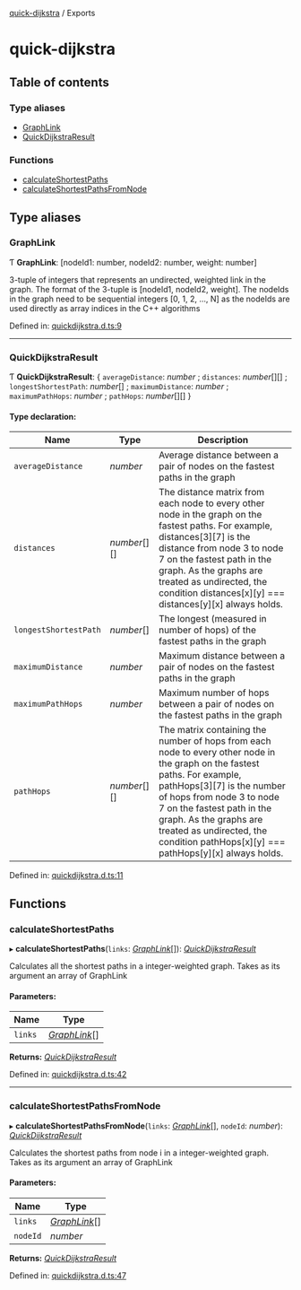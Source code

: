 [quick-dijkstra](README.md) / Exports

# quick-dijkstra

## Table of contents

### Type aliases

- [GraphLink](modules.md#graphlink)
- [QuickDijkstraResult](modules.md#quickdijkstraresult)

### Functions

- [calculateShortestPaths](modules.md#calculateshortestpaths)
- [calculateShortestPathsFromNode](modules.md#calculateshortestpathsfromnode)

## Type aliases

### GraphLink

Ƭ **GraphLink**: [nodeId1: number, nodeId2: number, weight: number]

3-tuple of integers that represents an undirected, weighted link in the graph.
 The format of the 3-tuple is [nodeId1, nodeId2, weight]. The nodeIds in the graph
 need to be sequential integers [0, 1, 2, ..., N] as the nodeIds are used directly
 as array indices in the C++ algorithms

Defined in: [quickdijkstra.d.ts:9](https://github.com/streamr-dev/quick-dijkstra/blob/d49efcf/src/js/quickdijkstra.d.ts#L9)

___

### QuickDijkstraResult

Ƭ **QuickDijkstraResult**: { `averageDistance`: *number* ; `distances`: *number*[][] ; `longestShortestPath`: *number*[] ; `maximumDistance`: *number* ; `maximumPathHops`: *number* ; `pathHops`: *number*[][]  }

#### Type declaration:

Name | Type | Description |
------ | ------ | ------ |
`averageDistance` | *number* | Average distance between a pair of nodes on the fastest paths in the graph   |
`distances` | *number*[][] | The distance matrix from each node to every other node in the graph on the fastest paths. For example, distances[3][7] is the distance from node 3 to node 7 on the fastest path in the graph. As the graphs are treated as undirected, the condition distances[x][y] === distances[y][x] always holds.   |
`longestShortestPath` | *number*[] | The longest (measured in number of hops) of the fastest paths in the graph   |
`maximumDistance` | *number* | Maximum distance between a pair of nodes on the fastest paths in the graph   |
`maximumPathHops` | *number* | Maximum number of hops between a pair of nodes on the fastest paths in the graph   |
`pathHops` | *number*[][] | The matrix containing the number of hops from each node to every other node in the graph on the fastest paths. For example, pathHops[3][7] is the number of hops from node 3 to node 7 on the fastest path in the graph. As the graphs are treated as undirected, the condition pathHops[x][y] === pathHops[y][x] always holds.   |

Defined in: [quickdijkstra.d.ts:11](https://github.com/streamr-dev/quick-dijkstra/blob/d49efcf/src/js/quickdijkstra.d.ts#L11)

## Functions

### calculateShortestPaths

▸ **calculateShortestPaths**(`links`: [*GraphLink*](modules.md#graphlink)[]): [*QuickDijkstraResult*](modules.md#quickdijkstraresult)

Calculates all the shortest paths in a integer-weighted graph.
Takes as its argument an array of GraphLink

#### Parameters:

Name | Type |
------ | ------ |
`links` | [*GraphLink*](modules.md#graphlink)[] |

**Returns:** [*QuickDijkstraResult*](modules.md#quickdijkstraresult)

Defined in: [quickdijkstra.d.ts:42](https://github.com/streamr-dev/quick-dijkstra/blob/d49efcf/src/js/quickdijkstra.d.ts#L42)

___

### calculateShortestPathsFromNode

▸ **calculateShortestPathsFromNode**(`links`: [*GraphLink*](modules.md#graphlink)[], `nodeId`: *number*): [*QuickDijkstraResult*](modules.md#quickdijkstraresult)

Calculates the shortest paths from node i in a integer-weighted graph.
Takes as its argument an array of GraphLink

#### Parameters:

Name | Type |
------ | ------ |
`links` | [*GraphLink*](modules.md#graphlink)[] |
`nodeId` | *number* |

**Returns:** [*QuickDijkstraResult*](modules.md#quickdijkstraresult)

Defined in: [quickdijkstra.d.ts:47](https://github.com/streamr-dev/quick-dijkstra/blob/d49efcf/src/js/quickdijkstra.d.ts#L47)
